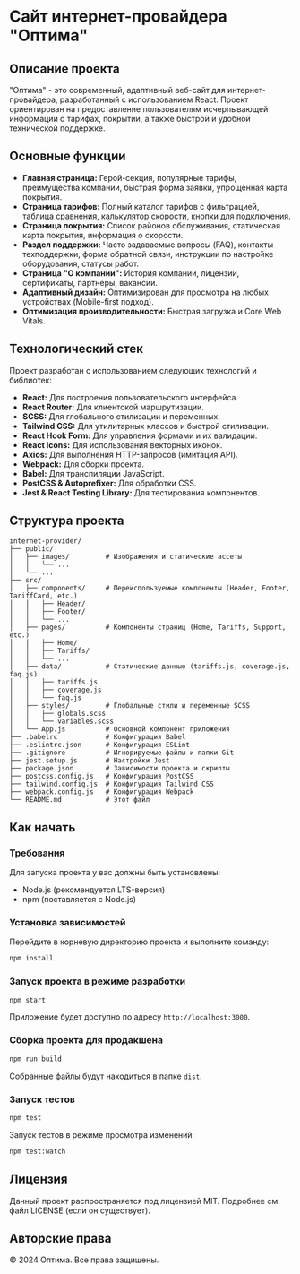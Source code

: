 # Сайт интернет-провайдера "Оптима"

## Описание проекта
"Оптима" - это современный, адаптивный веб-сайт для интернет-провайдера, разработанный с использованием React. Проект ориентирован на предоставление пользователям исчерпывающей информации о тарифах, покрытии, а также быстрой и удобной технической поддержке.

## Основные функции
*   **Главная страница:** Герой-секция, популярные тарифы, преимущества компании, быстрая форма заявки, упрощенная карта покрытия.
*   **Страница тарифов:** Полный каталог тарифов с фильтрацией, таблица сравнения, калькулятор скорости, кнопки для подключения.
*   **Страница покрытия:** Список районов обслуживания, статическая карта покрытия, информация о скорости.
*   **Раздел поддержки:** Часто задаваемые вопросы (FAQ), контакты техподдержки, форма обратной связи, инструкции по настройке оборудования, статусы работ.
*   **Страница "О компании":** История компании, лицензии, сертификаты, партнеры, вакансии.
*   **Адаптивный дизайн:** Оптимизирован для просмотра на любых устройствах (Mobile-first подход).
*   **Оптимизация производительности:** Быстрая загрузка и Core Web Vitals.

## Технологический стек
Проект разработан с использованием следующих технологий и библиотек:

*   **React:** Для построения пользовательского интерфейса.
*   **React Router:** Для клиентской маршрутизации.
*   **SCSS:** Для глобального стилизации и переменных.
*   **Tailwind CSS:** Для утилитарных классов и быстрой стилизации.
*   **React Hook Form:** Для управления формами и их валидации.
*   **React Icons:** Для использования векторных иконок.
*   **Axios:** Для выполнения HTTP-запросов (имитация API).
*   **Webpack:** Для сборки проекта.
*   **Babel:** Для транспиляции JavaScript.
*   **PostCSS & Autoprefixer:** Для обработки CSS.
*   **Jest & React Testing Library:** Для тестирования компонентов.

## Структура проекта
```
internet-provider/
├── public/
│   ├── images/         # Изображения и статические ассеты
│   │   └── ...
│   └── ...
├── src/
│   ├── components/     # Переиспользуемые компоненты (Header, Footer, TariffCard, etc.)
│   │   ├── Header/
│   │   ├── Footer/
│   │   └── ...
│   ├── pages/          # Компоненты страниц (Home, Tariffs, Support, etc.)
│   │   ├── Home/
│   │   ├── Tariffs/
│   │   └── ...
│   ├── data/           # Статические данные (tariffs.js, coverage.js, faq.js)
│   │   ├── tariffs.js
│   │   ├── coverage.js
│   │   └── faq.js
│   ├── styles/         # Глобальные стили и переменные SCSS
│   │   ├── globals.scss
│   │   └── variables.scss
│   └── App.js          # Основной компонент приложения
├── .babelrc            # Конфигурация Babel
├── .eslintrc.json      # Конфигурация ESLint
├── .gitignore          # Игнорируемые файлы и папки Git
├── jest.setup.js       # Настройки Jest
├── package.json        # Зависимости проекта и скрипты
├── postcss.config.js   # Конфигурация PostCSS
├── tailwind.config.js  # Конфигурация Tailwind CSS
├── webpack.config.js   # Конфигурация Webpack
└── README.md           # Этот файл
```

## Как начать

### Требования
Для запуска проекта у вас должны быть установлены:
*   Node.js (рекомендуется LTS-версия)
*   npm (поставляется с Node.js)

### Установка зависимостей

Перейдите в корневую директорию проекта и выполните команду:
```bash
npm install
```

### Запуск проекта в режиме разработки
```bash
npm start
```
Приложение будет доступно по адресу `http://localhost:3000`.

### Сборка проекта для продакшена
```bash
npm run build
```
Собранные файлы будут находиться в папке `dist`.

### Запуск тестов
```bash
npm test
```
Запуск тестов в режиме просмотра изменений:
```bash
npm test:watch
```

## Лицензия
Данный проект распространяется под лицензией MIT. Подробнее см. файл LICENSE (если он существует).

## Авторские права
© 2024 Оптима. Все права защищены.

